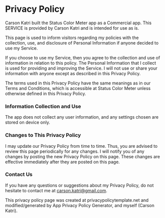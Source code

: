 # Privacy Policy

Carson Katri built the Status Color Meter app as a Commercial app. This SERVICE is provided by Carson Katri and is intended for use as is.

This page is used to inform visitors regarding my policies with the collection, use, and disclosure of Personal Information if anyone decided to use my Service.

If you choose to use my Service, then you agree to the collection and use of information in relation to this policy. The Personal Information that I collect is used for providing and improving the Service. I will not use or share your information with anyone except as described in this Privacy Policy.

The terms used in this Privacy Policy have the same meanings as in our Terms and Conditions, which is accessible at Status Color Meter unless otherwise defined in this Privacy Policy.

### Information Collection and Use

The app does not collect any user information, and any settings chosen are stored on device only.

### Changes to This Privacy Policy

I may update our Privacy Policy from time to time. Thus, you are advised to review this page periodically for any changes. I will notify you of any changes by posting the new Privacy Policy on this page. These changes are effective immediately after they are posted on this page.

### Contact Us

If you have any questions or suggestions about my Privacy Policy, do not hesitate to contact me at carson.katri@gmail.com.

This privacy policy page was created at privacypolicytemplate.net and modified/generated by App Privacy Policy Generator, and myself (Carson Katri).
